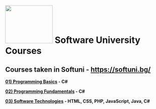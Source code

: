 # <img src="http://softuniada.softuni.bg/wp-content/uploads/2015/01/SoftUni-Logo-Flat_square-blue-300x235.png" height="120" width="150"> Software University Courses
<strong>

## Courses taken in Softuni - https://softuni.bg/
<p>
<a href="https://github.com/i-den/SoftwareUniversity/tree/master/01)%20Programming%20Basics">01) Programming Basics</a> - C#
</p>
<p>
<a href="https://github.com/i-den/SoftwareUniversity/tree/master/02)%20Programming%20Fundamentals">02) Programming Fundamentals</a> - C#
</p>
<p>
<a href="https://github.com/i-den/SoftwareUniversity/tree/master/03)%20Software%20Technologies">03) Software Technologies</a> - HTML, CSS, PHP, JavaScript, Java, C#
</p>

